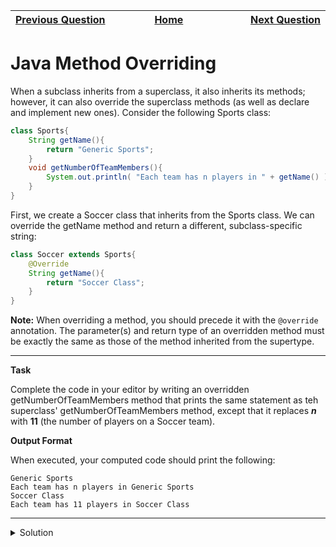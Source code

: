 | <img width=1000>[Previous Question](https://github.com/Kevin-Lago/java-hackerrank-solutions/tree/main/src/)</img> | <img width=1000>[Home](https://github.com/Kevin-Lago/java-hackerrank-solutions)</img> | <img width=1000>[Next Question](https://github.com/Kevin-Lago/java-hackerrank-solutions/tree/main/src/)</img> |
|:---|:---:|---:|

# Java Method Overriding

When a subclass inherits from a superclass, it also inherits its methods; however, it can also override the superclass methods (as well as declare and implement new ones). Consider the following Sports class:

```java
class Sports{
    String getName(){
        return "Generic Sports";
    }
    void getNumberOfTeamMembers(){
        System.out.println( "Each team has n players in " + getName() );
    }
}
```

First, we create a Soccer class that inherits from the Sports class. We can override the getName method and return a different, subclass-specific string:

```java
class Soccer extends Sports{
    @Override
    String getName(){
        return "Soccer Class";
    }
}
```

__Note:__ When overriding a method, you should precede it with the ```@override``` annotation. The parameter(s) and return type of an overridden method must be exactly the same as those of the method inherited from the supertype.

---

__Task__

Complete the code in your editor by writing an overridden getNumberOfTeamMembers method that prints the same statement as teh superclass' getNumberOfTeamMembers method, except that it replaces ___n___ with __11__ (the number of players on a Soccer team).

__Output Format__

When executed, your computed code should print the following:

```
Generic Sports
Each team has n players in Generic Sports
Soccer Class
Each team has 11 players in Soccer Class
```

---

<details><summary>Solution</summary>
    
```java

```
</details>